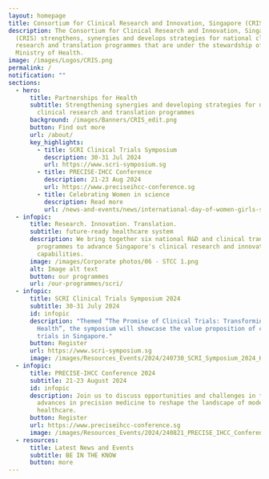 ```yaml
---
layout: homepage
title: Consortium for Clinical Research and Innovation, Singapore (CRIS)
description: The Consortium for Clinical Research and Innovation, Singapore
  (CRIS) strengthens, synergies and develops strategies for national clinical
  research and translation programmes that are under the stewardship of the
  Ministry of Health.
image: /images/Logos/CRIS.png
permalink: /
notification: ""
sections:
  - hero:
      title: Partnerships for Health
      subtitle: Strengthening synergies and developing strategies for national
        clinical research and translation programmes
      background: /images/Banners/CRIS_edit.png
      button: Find out more
      url: /about/
      key_highlights:
        - title: SCRI Clinical Trials Symposium
          description: 30-31 Jul 2024
          url: https://www.scri-symposium.sg
        - title: PRECISE-IHCC Conference
          description: 21-23 Aug 2024
          url: https://www.preciseihcc-conference.sg
        - title: Celebrating Women in science
          description: Read more
          url: /news-and-events/news/international-day-of-women-girls-science-2024/
  - infopic:
      title: Research. Innovation. Translation.
      subtitle: future-ready healthcare system
      description: We bring together six national R&D and clinical translation
        programmes to advance Singapore's clinical research and innovation
        capabilities.
      image: /images/Corporate photos/06 - STCC 1.png
      alt: Image alt text
      button: our programmes
      url: /our-programmes/scri/
  - infopic:
      title: SCRI Clinical Trials Symposium 2024
      subtitle: 30-31 July 2024
      id: infopic
      description: "Themed “The Promise of Clinical Trials: Transforming Tomorrow’s
        Health”, the symposium will showcase the value proposition of clinical
        trials in Singapore."
      button: Register
      url: https://www.scri-symposium.sg
      image: /images/Resources_Events/2024/240730_SCRI_Symposium_2024_KV_Final.png
  - infopic:
      title: PRECISE-IHCC Conference 2024
      subtitle: 21-23 August 2024
      id: infopic
      description: Join us to discuss opportunities and challenges in translating
        advances in precision medicine to reshape the landscape of modern
        healthcare.
      button: Register
      url: https://www.preciseihcc-conference.sg
      image: /images/Resources_Events/2024/240821_PRECISE_IHCC_Conference.jpg
  - resources:
      title: Latest News and Events
      subtitle: BE IN THE KNOW
      button: more
---
```

